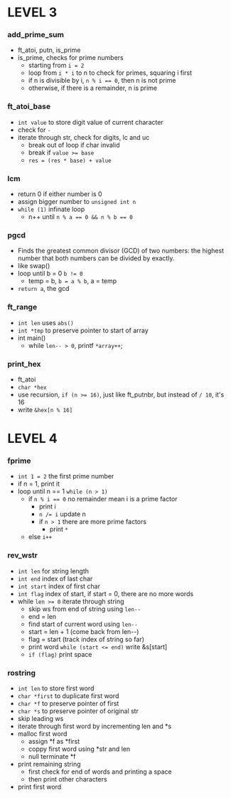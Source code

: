 # LEVEL 3

### add_prime_sum
- ft_atoi, putn, is_prime
- is_prime, checks for prime numbers
	- starting from `i = 2`
	- loop from `i * i` to n to check for primes, squaring i first
	- if n is divisible by i, `n % i == 0`, then n is not prime
	- otherwise, if there is a remainder, n is prime

### ft_atoi_base
- `int value` to store digit value of current character
- check for `-`
- iterate through str, check for digits, lc and uc
	- break out of loop if char invalid
	- break if `value >= base`
	- `res = (res * base) + value`

### lcm
- return 0 if either number is 0
- assign bigger number to `unsigned int n`
- `while (1)` infinate loop
	- n++ until `n % a == 0 && n % b == 0`

### pgcd
- Finds the greatest common divisor (GCD) of two numbers: the highest number that both numbers can be divided by exactly.
- like swap()
- loop until b = 0 `b != 0`
	- temp = b, `b = a % b`, a = temp
- `return a`, the gcd

### ft_range
- `int len` uses `abs()`
- `int *tmp` to preserve pointer to start of array
- int main()
	- while `len-- > 0`, printf `*array++`;

### print_hex
- ft_atoi
- `char *hex`
- use recursion, `if (n >= 16)`, just like ft_putnbr, but instead of `/ 10`, it's 16
- write `&hex[n % 16]`


# LEVEL 4

### fprime
- `int 1 = 2` the first prime number
- if n = 1, print it
- loop until n == 1 `while (n > 1)`
	- if `n % i == 0` no remainder mean i is a prime factor
		- print i
		- `n /= i` update n
		- if `n > 1` there are more prime factors
			- print `*`
	- else `i++`

### rev_wstr
- `int len` for string length
- `int end` index of last char
- `int start` index of first char
- `int flag` index of start, if start = 0, there are no more words
- while `len >= 0` iterate through string
	- skip ws from end of string using `len--`
	- end = len
	- find start of current word using `len--`
	- start = len + 1 (come back from len--)
	- flag = start (track index of string so far)
	- print word `while (start <= end)` write &s[start]
	- `if (flag)` print space

### rostring
- `int len` to store first word
- `char *first` to duplicate first word
- `char *f` to preserve pointer of first
- `char *s` to preserve pointer of original str
- skip leading ws
- iterate through first word by incrementing len and *s
- malloc first word
	- assign *f as *first
	- coppy first word using *str and len
	- null terminate *f
- print remaining string
	- first check for end of words and printing a space
	- then print other characters
- print first word

